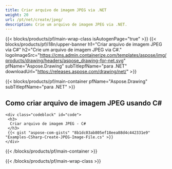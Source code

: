 ```yaml
---
title: Criar arquivo de imagem JPEG via .NET
weight: 20
url: /pt/net/create/jpeg/
description: Crie um arquivo de imagem JPEG via .NET.
---
```


{{< blocks/products/pf/main-wrap-class isAutogenPage="true" >}}
{{< blocks/products/pf/i18n/upper-banner h1="Criar arquivo de imagem JPEG via C#" h2="Crie um arquivo de imagem JPEG via C#." logoImageSrc="https://cms.admin.containerize.com/templates/aspose/img/products/drawing/headers/aspose_drawing-for-net.svg" pfName="Aspose.Drawing" subTitlepfName="para .NET" downloadUrl="https://releases.aspose.com/drawing/net/" >}}

{{< blocks/products/pf/main-container pfName="Aspose.Drawing" subTitlepfName="para .NET" >}}

<h2>Como criar arquivo de imagem JPEG usando C#</h2>

    <div class="codeblock" id="code">
     <h3>
      Criar arquivo de imagem JPEG - C#
     </h3>
     {{< gist "aspose-com-gists" "8b1dc03ab805ef18eea88d4c442331e9" "Examples-CSharp-Create-JPEG-Image-File.cs" >}}
    </div>

{{< /blocks/products/pf/main-container >}}


{{< /blocks/products/pf/main-wrap-class >}}
